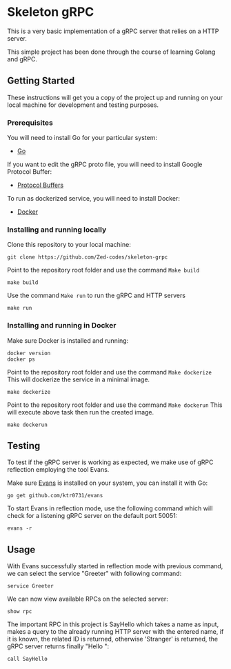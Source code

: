 # Skeleton gRPC

This is a very basic implementation of a gRPC server that relies on a HTTP server.

This simple project has been done through the course of learning Golang and gRPC.

## Getting Started

These instructions will get you a copy of the project up and running on your local machine for development and testing purposes.

### Prerequisites

You will need to install Go for your particular system:

* [Go](https://golang.org/dl/)

If you want to edit the gRPC proto file, you will need to install Google Protocol Buffer:

* [Protocol Buffers](https://github.com/protocolbuffers/protobuf/releases/tag/v3.6.1)

To run as dockerized service, you will need to install Docker:

* [Docker](https://www.docker.com/get-started)

### Installing and running locally

Clone this repository to your local machine:

```
git clone https://github.com/Zed-codes/skeleton-grpc
```

Point to the repository root folder and use the command `Make build`

```
make build
```

Use the command `Make run` to run the gRPC and HTTP servers

```
make run
```

### Installing and running in Docker

Make sure Docker is installed and running:

```
docker version
docker ps
```

Point to the repository root folder and use the command `Make dockerize`
This will dockerize the service in a minimal image.

```
make dockerize
```

Point to the repository root folder and use the command `Make dockerun`
This will execute above task then run the created image.

```
make dockerun
```

## Testing

To test if the gRPC server is working as expected, we make use of gRPC reflection employing the tool Evans.

Make sure [Evans](https://github.com/ktr0731/evans) is installed on your system, you can install it with Go:

```
go get github.com/ktr0731/evans
```

To start Evans in reflection mode, use the following command which will check for a listening gRPC server on the default port 50051:

```
evans -r
```

## Usage

With Evans successfully started in reflection mode with previous command, we can select the service "Greeter" with following command:

```
service Greeter
```

We can now view available RPCs on the selected server:

```
show rpc
```

The important RPC in this project is SayHello which takes a name as input, makes a query to the already running HTTP server with the entered name, if it is known, the related ID is returned, otherwise 'Stranger' is returned, the gRPC server returns finally "Hello <ID>":

```
call SayHello
```

